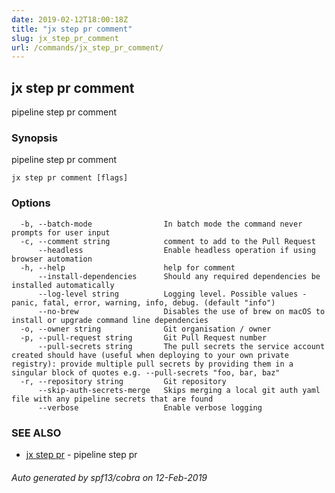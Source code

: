 ```yaml
---
date: 2019-02-12T18:00:18Z
title: "jx step pr comment"
slug: jx_step_pr_comment
url: /commands/jx_step_pr_comment/
---
```

## jx step pr comment

pipeline step pr comment

### Synopsis

pipeline step pr comment

```
jx step pr comment [flags]
```

### Options

```
  -b, --batch-mode                In batch mode the command never prompts for user input
  -c, --comment string            comment to add to the Pull Request
      --headless                  Enable headless operation if using browser automation
  -h, --help                      help for comment
      --install-dependencies      Should any required dependencies be installed automatically
      --log-level string          Logging level. Possible values - panic, fatal, error, warning, info, debug. (default "info")
      --no-brew                   Disables the use of brew on macOS to install or upgrade command line dependencies
  -o, --owner string              Git organisation / owner
  -p, --pull-request string       Git Pull Request number
      --pull-secrets string       The pull secrets the service account created should have (useful when deploying to your own private registry): provide multiple pull secrets by providing them in a singular block of quotes e.g. --pull-secrets "foo, bar, baz"
  -r, --repository string         Git repository
      --skip-auth-secrets-merge   Skips merging a local git auth yaml file with any pipeline secrets that are found
      --verbose                   Enable verbose logging
```

### SEE ALSO

* [jx step pr](/commands/jx_step_pr/)	 - pipeline step pr

###### Auto generated by spf13/cobra on 12-Feb-2019
